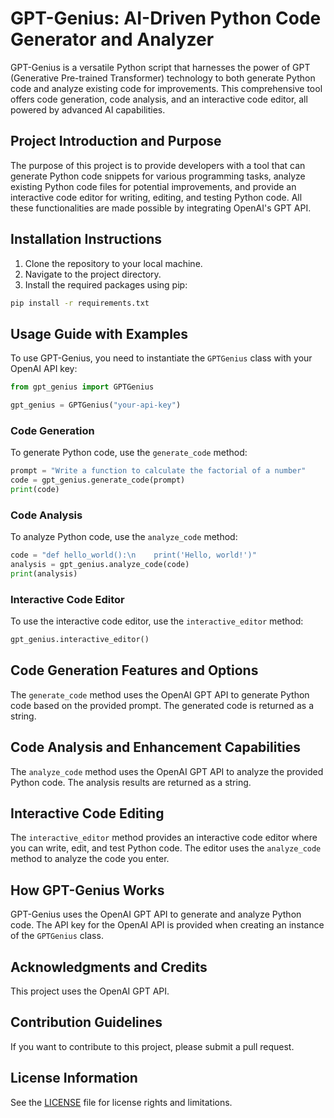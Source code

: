 # GPT-Genius: AI-Driven Python Code Generator and Analyzer

GPT-Genius is a versatile Python script that harnesses the power of GPT (Generative Pre-trained Transformer) technology to both generate Python code and analyze existing code for improvements. This comprehensive tool offers code generation, code analysis, and an interactive code editor, all powered by advanced AI capabilities.

## Project Introduction and Purpose

The purpose of this project is to provide developers with a tool that can generate Python code snippets for various programming tasks, analyze existing Python code files for potential improvements, and provide an interactive code editor for writing, editing, and testing Python code. All these functionalities are made possible by integrating OpenAI's GPT API.

## Installation Instructions

1. Clone the repository to your local machine.
2. Navigate to the project directory.
3. Install the required packages using pip:

```bash
pip install -r requirements.txt
```

## Usage Guide with Examples

To use GPT-Genius, you need to instantiate the `GPTGenius` class with your OpenAI API key:

```python
from gpt_genius import GPTGenius

gpt_genius = GPTGenius("your-api-key")
```

### Code Generation

To generate Python code, use the `generate_code` method:

```python
prompt = "Write a function to calculate the factorial of a number"
code = gpt_genius.generate_code(prompt)
print(code)
```

### Code Analysis

To analyze Python code, use the `analyze_code` method:

```python
code = "def hello_world():\n    print('Hello, world!')"
analysis = gpt_genius.analyze_code(code)
print(analysis)
```

### Interactive Code Editor

To use the interactive code editor, use the `interactive_editor` method:

```python
gpt_genius.interactive_editor()
```

## Code Generation Features and Options

The `generate_code` method uses the OpenAI GPT API to generate Python code based on the provided prompt. The generated code is returned as a string.

## Code Analysis and Enhancement Capabilities

The `analyze_code` method uses the OpenAI GPT API to analyze the provided Python code. The analysis results are returned as a string.

## Interactive Code Editing

The `interactive_editor` method provides an interactive code editor where you can write, edit, and test Python code. The editor uses the `analyze_code` method to analyze the code you enter.

## How GPT-Genius Works

GPT-Genius uses the OpenAI GPT API to generate and analyze Python code. The API key for the OpenAI API is provided when creating an instance of the `GPTGenius` class.

## Acknowledgments and Credits

This project uses the OpenAI GPT API.

## Contribution Guidelines

If you want to contribute to this project, please submit a pull request.

## License Information

See the [LICENSE](LICENSE) file for license rights and limitations.
